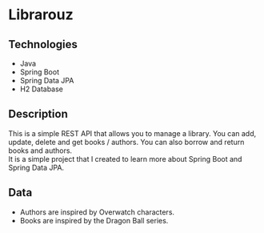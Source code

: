 # Librarouz

## Technologies

- Java
- Spring Boot
- Spring Data JPA
- H2 Database

## Description

This is a simple REST API that allows you to manage a library. You can add, update, delete and get books / authors. You can also borrow and return books and authors.  
It is a simple project that I created to learn more about Spring Boot and Spring Data JPA.

## Data

- Authors are inspired by Overwatch characters.
- Books are inspired by the Dragon Ball series.